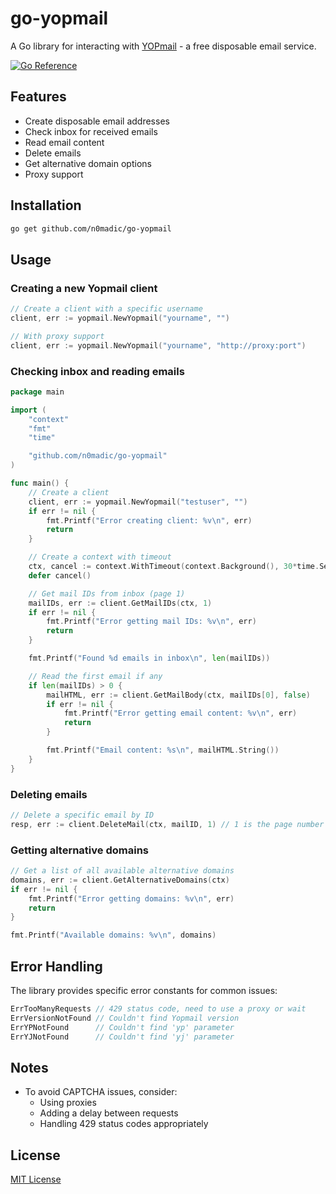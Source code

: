 # go-yopmail

A Go library for interacting with [YOPmail](https://yopmail.com/) - a free disposable email service.

[![Go Reference](https://pkg.go.dev/badge/github.com/n0madic/go-yopmail.svg)](https://pkg.go.dev/github.com/n0madic/go-yopmail)

## Features

- Create disposable email addresses
- Check inbox for received emails
- Read email content
- Delete emails
- Get alternative domain options
- Proxy support

## Installation

```bash
go get github.com/n0madic/go-yopmail
```

## Usage

### Creating a new Yopmail client

```go
// Create a client with a specific username
client, err := yopmail.NewYopmail("yourname", "")

// With proxy support
client, err := yopmail.NewYopmail("yourname", "http://proxy:port")
```

### Checking inbox and reading emails

```go
package main

import (
	"context"
	"fmt"
	"time"

	"github.com/n0madic/go-yopmail"
)

func main() {
	// Create a client
	client, err := yopmail.NewYopmail("testuser", "")
	if err != nil {
		fmt.Printf("Error creating client: %v\n", err)
		return
	}

	// Create a context with timeout
	ctx, cancel := context.WithTimeout(context.Background(), 30*time.Second)
	defer cancel()

	// Get mail IDs from inbox (page 1)
	mailIDs, err := client.GetMailIDs(ctx, 1)
	if err != nil {
		fmt.Printf("Error getting mail IDs: %v\n", err)
		return
	}

	fmt.Printf("Found %d emails in inbox\n", len(mailIDs))

	// Read the first email if any
	if len(mailIDs) > 0 {
		mailHTML, err := client.GetMailBody(ctx, mailIDs[0], false)
		if err != nil {
			fmt.Printf("Error getting email content: %v\n", err)
			return
		}

		fmt.Printf("Email content: %s\n", mailHTML.String())
	}
}
```

### Deleting emails

```go
// Delete a specific email by ID
resp, err := client.DeleteMail(ctx, mailID, 1) // 1 is the page number
```

### Getting alternative domains

```go
// Get a list of all available alternative domains
domains, err := client.GetAlternativeDomains(ctx)
if err != nil {
	fmt.Printf("Error getting domains: %v\n", err)
	return
}

fmt.Printf("Available domains: %v\n", domains)
```

## Error Handling

The library provides specific error constants for common issues:

```go
ErrTooManyRequests // 429 status code, need to use a proxy or wait
ErrVersionNotFound // Couldn't find Yopmail version
ErrYPNotFound      // Couldn't find 'yp' parameter
ErrYJNotFound      // Couldn't find 'yj' parameter
```

## Notes

- To avoid CAPTCHA issues, consider:
  - Using proxies
  - Adding a delay between requests
  - Handling 429 status codes appropriately

## License

[MIT License](LICENSE)
